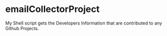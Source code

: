 # emailCollectorProject
My Shell script gets the Developers Information that are contributed to any Github Projects.
